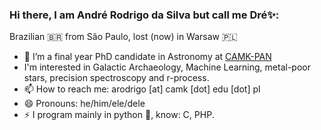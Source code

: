 ### Hi there, I am André Rodrigo da Silva but call me Dré✨:
Brazilian 🇧🇷 from São Paulo, lost (now) in Warsaw 🇵🇱
- 🔭 I’m a final year PhD candidate in Astronomy at [CAMK-PAN](http://www.camk.edu.pl/)
- I'm interested in Galactic Archaeology, Machine Learning, metal-poor stars, precision spectroscopy and r-process.
- 📫 How to reach me: arodrigo [at] camk [dot] edu [dot] pl
- 😄 Pronouns: he/him/ele/dele
- ⚡ I program mainly in python 🐍, know: C, PHP.
